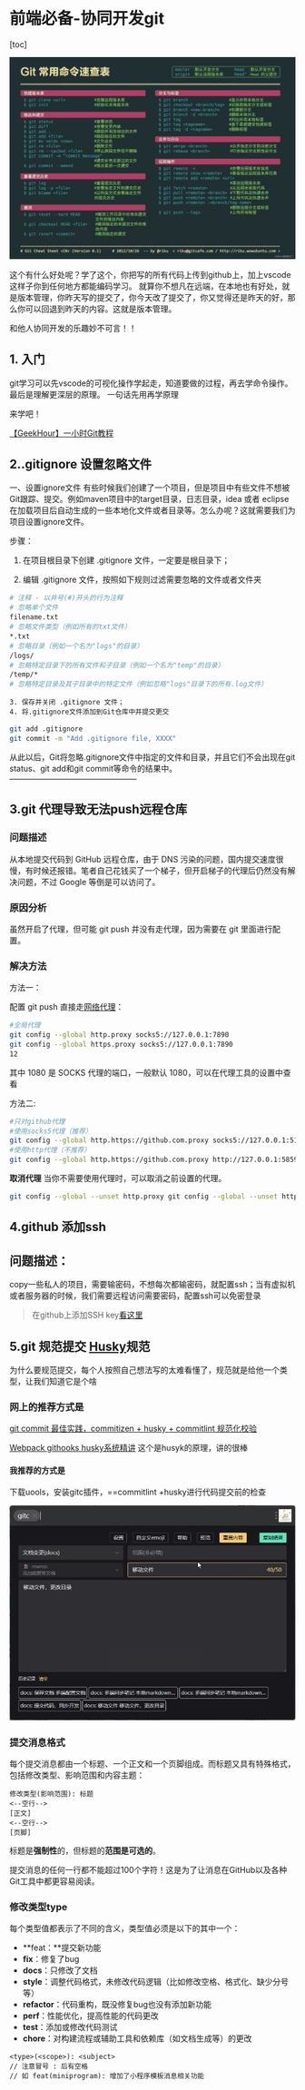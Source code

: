 # 前端必备-协同开发git



[toc]

![git命令](./git%E5%91%BD%E4%BB%A4.assets/git%E5%91%BD%E4%BB%A4.jpeg)



这个有什么好处呢？学了这个，你把写的所有代码上传到github上，加上vscode这样子你到任何地方都能编码学习。 就算你不想凡在远端，在本地也有好处，就是版本管理，你昨天写的提交了，你今天改了提交了，你又觉得还是昨天的好，那么你可以回退到昨天的内容。这就是版本管理。

和他人协同开发的乐趣妙不可言！！



## 1. 入门

 git学习可以先vscode的可视化操作学起走，知道要做的过程，再去学命令操作。最后是理解更深层的原理。  一句话先用再学原理

来学吧！

[【GeekHour】一小时Git教程](https://www.bilibili.com/video/BV1HM411377j/?share_source=copy_web&vd_source=0165475704680e0396bc51d6d4855807)



## 2..gitignore  设置忽略文件



 一、设置ignore文件
        有些时候我们创建了一个项目，但是项目中有些文件不想被Git跟踪、提交。例如maven项目中的target目录，日志目录，idea 或者 eclipse 在加载项目后自动生成的一些本地化文件或者目录等。怎么办呢？这就需要我们为项目设置ignore文件。

步骤：

1. 在项目根目录下创建 .gitignore 文件，一定要是根目录下；

2. 编辑 .gitignore 文件，按照如下规则过滤需要忽略的文件或者文件夹

   

```bash
# 注释 - 以井号(#)开头的行为注释
# 忽略单个文件
filename.txt
# 忽略文件类型（例如所有的txt文件）
*.txt
# 忽略目录（例如一个名为"logs"的目录）
/logs/
# 忽略特定目录下的所有文件和子目录（例如一个名为"temp"的目录）
/temp/*
# 忽略特定目录及其子目录中的特定文件（例如忽略"logs"目录下的所有.log文件）

```

    3. 保存并关闭 .gitignore 文件；
    4. 将.gitignore文件添加到Git仓库中并提交更交




```bash
git add .gitignore
git commit -m "Add .gitignore file, XXXX"
```

从此以后，Git将忽略.gitignore文件中指定的文件和目录，并且它们不会出现在git status、git add和git commit等命令的结果中。
————————————————





## 3.git 代理导致无法push远程仓库



### 问题描述

从本地提交代码到 GitHub 远程仓库，由于 DNS 污染的问题，国内提交速度很慢，有时候还报错。笔者自己花钱买了一个梯子，但开启梯子的代理后仍然没有解决问题，不过 Google 等倒是可以访问了。

### 原因分析

虽然开启了代理，但可能 git push 并没有走代理，因为需要在 git 里面进行配置。

### 解决方法

方法一：

配置 git push 直接走[网络代理](https://so.csdn.net/so/search?q=网络代理&spm=1001.2101.3001.7020)：

```bash
#全局代理
git config --global http.proxy socks5://127.0.0.1:7890
git config --global https.proxy socks5://127.0.0.1:7890
12
```

其中 1080 是 SOCKS 代理的端口，一般默认 1080，可以在代理工具的设置中查看

方法二:

```bash
#只对github代理
#使用socks5代理（推荐）
git config --global http.https://github.com.proxy socks5://127.0.0.1:51837
#使用http代理（不推荐）
git config --global http.https://github.com.proxy http://127.0.0.1:58591
```





**取消代理**
当你不需要使用代理时，可以取消之前设置的代理。

```bash
git config --global --unset http.proxy git config --global --unset https.proxy
```





## 4.github 添加ssh

## 问题描述：

copy一些私人的项目，需要输密码，不想每次都输密码，就配置ssh；当有虚拟机或者服务器的时候，我们需要远程访问需要密码，配置ssh可以免密登录



>在github上添加SSH key[看这里](https://tjfish.top/posts/%E5%9C%A8github%E4%B8%8A%E6%B7%BB%E5%8A%A0SSH-key/)







## 5.git 规范提交  [Husky](https://typicode.github.io/husky/getting-started.html)规范

为什么要规范提交，每个人按照自己想法写的太难看懂了，规范就是给他一个类型，让我们知道它是个啥

### 网上的推荐方式是

[git commit 最佳实践，commitizen + husky + commitlint 规范化校验](https://www.bilibili.com/video/BV193411C7XE/?share_source=copy_web&vd_source=0165475704680e0396bc51d6d4855807)



[Webpack githooks husky系统精讲]( https://www.bilibili.com/video/BV1h14y1E7aD/?share_source=copy_web&vd_source=0165475704680e0396bc51d6d4855807)   这个是husyk的原理，讲的很棒

#### 我推荐的方式是

下载uools，安装gitc插件，==commitlint  +husky进行代码提交前的检查

![image-20231112152144063](./git%E5%91%BD%E4%BB%A4.assets/image-20231112152144063.png)



### 提交消息格式

每个提交消息都由一个标题、一个正文和一个页脚组成。而标题又具有特殊格式，包括修改类型、影响范围和内容主题：

```text
修改类型(影响范围): 标题
<--空行-->
[正文]
<--空行-->
[页脚]
```

标题是**强制性**的，但标题的**范围是可选的**。

提交消息的任何一行都不能超过100个字符！这是为了让消息在GitHub以及各种Git工具中都更容易阅读。





### 修改类型type

每个类型值都表示了不同的含义，类型值必须是以下的其中一个：

- **feat：**提交新功能
- **fix**：修复了bug
- **docs**：只修改了文档
- **style**：调整代码格式，未修改代码逻辑（比如修改空格、格式化、缺少分号等）
- **refactor**：代码重构，既没修复bug也没有添加新功能
- **perf**：性能优化，提高性能的代码更改
- **test**：添加或修改代码测试
- **chore**：对构建流程或辅助工具和依赖库（如文档生成等）的更改



```
<type>(<scope>): <subject>
// 注意冒号 : 后有空格
// 如 feat(miniprogram): 增加了小程序模板消息相关功能
```


